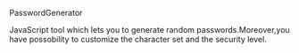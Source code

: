 PasswordGenerator

JavaScript tool which lets you  to generate random passwords.Moreover,you have possobility to customize the character set and the security level.
